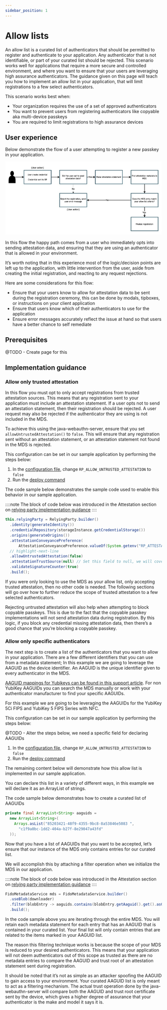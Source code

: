 ```yaml
---
sidebar_position: 1
---
```


# Allow lists

An allow list is a curated list of authenticators that should be permitted to register and authenticate to your application. Any authenticator that is not identifiable, or part of your curated list should be rejected. This scenario works well for applications that require a more secure and controlled environment, and where you want to ensure that your users are leveraging high assurance authenticators. The guidance given on this page will teach you how to implement an allow list in your application, that will limit registrations to a few select authenticators.

This scenario works best when:

- Your organization requires the use of a set of approved authenticators
- You want to prevent users from registering authenticators like copyable aka multi-device passkeys
- You are required to limit registrations to high assurance devices

## User experience

Below demonstrate the flow of a user attempting to register a new passkey in your application.

![Allow list](/img/allowlist1.jpg)

In this flow the happy path comes from a user who immediately opts into sending attestation data, and ensuring that they are using an authenticator that is allowed in your environment.

It’s worth noting that in this experience most of the logic/decision points are left up to the application, with little intervention from the user, aside from creating the initial registration, and reacting to any request rejections.

Here are some considerations for this flow:

- Ensure that your users know to allow for attestation data to be sent during the registration ceremony, this can be done by modals, tipboxes, or instructions on your client application
- Ensure that users know which of their authenticators to use for the application
- Ensure error messages accurately reflect the issue at hand so that users have a better chance to self remediate

## Prerequisites

@TODO - Create page for this

## Implementation guidance

### Allow only trusted attestation

In this flow you must opt to only accept registrations from trusted attestation sources. This means that any registration sent to your application must include an attestation statement. If a user opts not to send an attestation statement, then their registration should be rejected. A user request may also be rejected if the authenticator they are using is not included in the MDS.

To achieve this using the java-webauthn-server, ensure that you set `allowUntrustedAttestation()` to `false`. This will ensure that any registration sent without an attestation statement, or an attestation statement not found in the MDS is rejected.

This configuration can be set in our sample application by performing the steps below:

1. In the [configuration file](https://github.com/YubicoLabs/passkey-workshop/blob/main/scripts/DeployProject.conf), change `RP_ALLOW_UNTRUSTED_ATTESTATION` to `false`
2. Run the [deploy command](/docs/deploy#deploying-the-project)

The code sample below demonstrates the sample code used to enable this behavior in our sample application.

::::note
The block of code below was introduced in the Attestation section on [relying party implementation guidance](/docs/advanced_use_cases/attestation/relying-party-implementation#configuration-changes)
::::

```java
this.relyingParty = RelyingParty.builder()
  .identity(generateIdentity())
  .credentialRepository(storageInstance.getCredentialStorage())
  .origins(generateOrigins())
  .attestationConveyancePreference(
      AttestationConveyancePreference.valueOf(System.getenv("RP_ATTESTATION_PREFERENCE")))
  // highlight-next-line
  .allowUntrustedAttestation(false)
  .attestationTrustSource(null) // Set this field to null, we will cover this in detail in the section on attestation
  .validateSignatureCounter(true)
  .build();
```

If you were only looking to use the MDS as your allow list, only accepting trusted attestation, then no other code is needed. The following sections will go over how to further reduce the scope of trusted attestation to a few selected authenticators.

Rejecting untrusted attestation will also help when attempting to block copyable passkeys. This is due to the fact that the copyable passkey implementations will not send attestation data during registration. By this logic, if you block any credential missing attestation data, then there’s a good chance that you’re blocking a copyable passkey.

### Allow only specific authenticators

The next step is to create a list of the authenticators that you want to allow in your application. There are a few different identifiers that you can use from a metadata statement; In this example we are going to leverage the AAGUID as the device identifier. An AAGUID is the unique identifier given to every authenticator in the MDS.

[AAGUID mappings for Yubikeys can be found in this support article](https://support.yubico.com/hc/en-us/articles/360016648959-YubiKey-Hardware-FIDO2-AAGUIDs). For non YubiKey AAGUIDs you can search the MDS manually or work with your authenticator manufacturer to find your specific AAGUIDs.

For this example we are going to be leveraging the AAGUIDs for the YubiKey 5Ci FIPS and YubiKey 5 FIPS Series with NFC.

This configuration can be set in our sample application by performing the steps below:

@TODO - Alter the steps below, we need a specific field for declaring AAGUIDs

1. In the [configuration file](https://github.com/YubicoLabs/passkey-workshop/blob/main/scripts/DeployProject.conf), change `RP_ALLOW_UNTRUSTED_ATTESTATION` to `false`
2. Run the [deploy command](/docs/deploy#deploying-the-project)

The remaining content below will demonstrate how this allow list is implemented in our sample application.

You can declare this list in a variety of different ways, in this example we will declare it as an ArrayList of strings.

The code sample below demonstrates how to create a curated list of AAGUIDs

```java
private final ArrayList<String> aaguids =
  new ArrayList<String>(
    Arrays.asList("85203421-48f9-4355-9bc8-8a53846e5083 ",
      "c1f9a0bc-1dd2-404a-b27f-8e29047a43fd"
  ));
```

Now that you have a list of AAGUIDs that you want to be accepted, let’s ensure that our instance of the MDS only contains entries for our curated list.

We will accomplish this by attaching a filter operation when we initialize the MDS in our application.

::::note
The block of code below was introduced in the Attestation section on [relying party implementation guidance](/docs/advanced_use_cases/attestation/relying-party-implementation)
::::

```java
FidoMetadataService mds = FidoMetadataService.builder()
  .useBlob(downloader)
  .filter(blobEntry -> aaguids.contains(blobEntry.getAaguid().get().asGuidString()))
  .build();
```

In the code sample above you are iterating through the entire MDS. You will retain each metadata statement for each entry that has an AAGUID that is contained in your curated list. Your final list will only contain entries that are related to the items marked in your AAGUID list.

The reason this filtering technique works is because the scope of your MDS is reduced to your desired authenticators. This means that your application will not deem authenticators out of this scope as trusted as there are no metadata entries to compare the AAGUID and trust root of an attestation statement sent during registration.

It should be noted that it’s not as simple as an attacker spoofing the AAGUID to gain access to your environment. Your curated AAGUID list is only meant to act as a filtering mechanism. The actual trust operation done by the java-webauthn-server will compare both the AAGUID and trust root certificate sent by the device, which gives a higher degree of assurance that your authenticator is the make and model it says it is.
